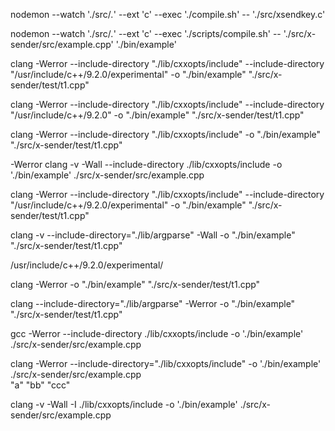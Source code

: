 nodemon --watch './src/*.*' --ext 'c' --exec './compile.sh' -- './src/xsendkey.c'


nodemon --watch './src/*.*' --ext 'c' --exec './scripts/compile.sh' -- './src/x-sender/src/example.cpp' './bin/example'

clang -Werror --include-directory "./lib/cxxopts/include" --include-directory "/usr/include/c++/9.2.0/experimental" -o "./bin/example" "./src/x-sender/test/t1.cpp"

clang -Werror --include-directory "./lib/cxxopts/include" --include-directory "/usr/include/c++/9.2.0" -o "./bin/example" "./src/x-sender/test/t1.cpp"

clang -Werror --include-directory "./lib/cxxopts/include"  -o "./bin/example" "./src/x-sender/test/t1.cpp"


-Werror
clang -v -Wall --include-directory ./lib/cxxopts/include -o './bin/example' ./src/x-sender/src/example.cpp

clang -Werror --include-directory "./lib/cxxopts/include" --include-directory "/usr/include/c++/9.2.0/experimental" -o "./bin/example" "./src/x-sender/test/t1.cpp"


clang -v --include-directory="./lib/argparse" -Wall -o "./bin/example" "./src/x-sender/test/t1.cpp"

/usr/include/c++/9.2.0/experimental/

clang -Werror -o "./bin/example" "./src/x-sender/test/t1.cpp"


clang --include-directory="./lib/argparse" -Werror -o "./bin/example" "./src/x-sender/test/t1.cpp"

gcc -Werror --include-directory ./lib/cxxopts/include -o './bin/example' ./src/x-sender/src/example.cpp

clang -Werror --include-directory="./lib/cxxopts/include" -o './bin/example' ./src/x-sender/src/example.cpp
 \
"a" "bb" "ccc"


clang -v -Wall -I ./lib/cxxopts/include -o './bin/example' ./src/x-sender/src/example.cpp